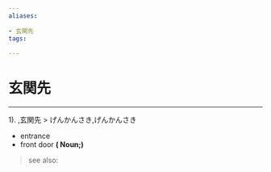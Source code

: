 ```yaml
---
aliases:
    
- 玄関先
tags:
    
---
```


# 玄関先
---
1).
,玄関先 > げんかんさき,げんかんさき

- entrance
- front door
**( Noun;)**
> see also: 
            